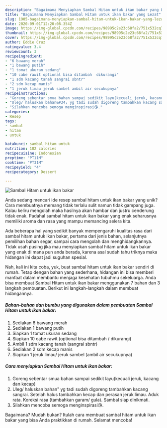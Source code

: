 ```yaml
---
description: "Bagaimana Menyiapkan Sambal Hitam untuk ikan bakar yang Lezat"
title: "Bagaimana Menyiapkan Sambal Hitam untuk ikan bakar yang Lezat"
slug: 1905-bagaimana-menyiapkan-sambal-hitam-untuk-ikan-bakar-yang-lezat
date: 2020-09-01T12:20:08.354Z
image: https://img-global.cpcdn.com/recipes/98995c2e23c68fa2/751x532cq70/sambal-hitam-untuk-ikan-bakar-foto-resep-utama.jpg
thumbnail: https://img-global.cpcdn.com/recipes/98995c2e23c68fa2/751x532cq70/sambal-hitam-untuk-ikan-bakar-foto-resep-utama.jpg
cover: https://img-global.cpcdn.com/recipes/98995c2e23c68fa2/751x532cq70/sambal-hitam-untuk-ikan-bakar-foto-resep-utama.jpg
author: Eddie Cruz
ratingvalue: 3.4
reviewcount: 3
recipeingredient:
- "6 bawang merah"
- "1 bawang putih"
- "1 tomat ukuran sedang"
- "10 cabe rawit optional bisa ditambah  dikurangi"
- "1 sdm kacang tanah sangrai sbntr"
- "2 sdm kecap manis"
- "1 jeruk limau jeruk sambel ambil air secukupnya"
recipeinstructions:
- "Goreng sebentar smua bahan sampai sedikit layu(kecuali jeruk, kacang dan kecap)"
- "Uleg/ haluskan bahan&#34; yg tadi sudah digoreng tambahkan kacang sangrai. Setelah halus tambahkan kecap dan perasan jeruk limau. Aduk rata. Koreksi rasa (tambahkan garam/ gula). Sambal siap dinikmati."
- "Silahkan mencoba semoga menginspirasi😘."
categories:
- Resep
tags:
- sambal
- hitam
- untuk

katakunci: sambal hitam untuk 
nutrition: 102 calories
recipecuisine: Indonesian
preptime: "PT11M"
cooktime: "PT31M"
recipeyield: "4"
recipecategory: Dessert

---
```



![Sambal Hitam untuk ikan bakar](https://img-global.cpcdn.com/recipes/98995c2e23c68fa2/751x532cq70/sambal-hitam-untuk-ikan-bakar-foto-resep-utama.jpg)

Anda sedang mencari ide resep sambal hitam untuk ikan bakar yang unik? Cara membuatnya memang tidak terlalu sulit namun tidak gampang juga. Kalau keliru mengolah maka hasilnya akan hambar dan justru cenderung tidak enak. Padahal sambal hitam untuk ikan bakar yang enak seharusnya memiliki aroma dan rasa yang mampu memancing selera kita.

Ada beberapa hal yang sedikit banyak mempengaruhi kualitas rasa dari sambal hitam untuk ikan bakar, pertama dari jenis bahan, selanjutnya pemilihan bahan segar, sampai cara mengolah dan menghidangkannya. Tidak usah pusing jika mau menyiapkan sambal hitam untuk ikan bakar yang enak di mana pun anda berada, karena asal sudah tahu triknya maka hidangan ini dapat jadi suguhan spesial.




Nah, kali ini kita coba, yuk, buat sambal hitam untuk ikan bakar sendiri di rumah. Tetap dengan bahan yang sederhana, hidangan ini bisa memberi manfaat dalam membantu menjaga kesehatan tubuhmu sekeluarga. Anda bisa membuat Sambal Hitam untuk ikan bakar menggunakan 7 bahan dan 3 langkah pembuatan. Berikut ini langkah-langkah dalam membuat hidangannya.

<!--inarticleads1-->

##### Bahan-bahan dan bumbu yang digunakan dalam pembuatan Sambal Hitam untuk ikan bakar:

1. Sediakan 6 bawang merah
1. Sediakan 1 bawang putih
1. Siapkan 1 tomat ukuran sedang
1. Siapkan 10 cabe rawit (optional bisa ditambah / dikurangi)
1. Ambil 1 sdm kacang tanah (sangrai sbntr)
1. Sediakan 2 sdm kecap manis
1. Siapkan 1 jeruk limau/ jeruk sambel (ambil air secukupnya)




<!--inarticleads2-->

##### Cara menyiapkan Sambal Hitam untuk ikan bakar:

1. Goreng sebentar smua bahan sampai sedikit layu(kecuali jeruk, kacang dan kecap)
1. Uleg/ haluskan bahan&#34; yg tadi sudah digoreng tambahkan kacang sangrai. Setelah halus tambahkan kecap dan perasan jeruk limau. Aduk rata. Koreksi rasa (tambahkan garam/ gula). Sambal siap dinikmati.
1. Silahkan mencoba semoga menginspirasi😘.




Bagaimana? Mudah bukan? Itulah cara membuat sambal hitam untuk ikan bakar yang bisa Anda praktikkan di rumah. Selamat mencoba!
